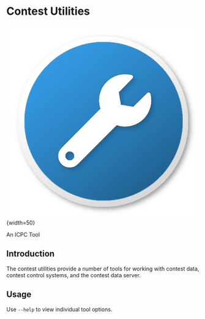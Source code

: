 # Contest Utilities

![](docs/contestUtilsIcon.png){width=50}

An ICPC Tool

## Introduction

The contest utilities provide a number of tools for working with contest data, contest control systems, and the contest
data server.

## Usage

Use `--help` to view individual tool options.
